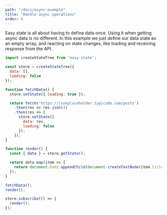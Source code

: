 ```yaml
---
path: "/docs/async-example"
title: "Handle async operations"
order: 6
---
```


Easy state is all about having to define data once. Using it when getting async data is no different.
In this example we just define our data state as an empty array, and reacting on state changes, like loading and receiving response from the API.

```js
import createStateTree from 'easy-state';

const store = createStateTree({
  data: [],
  loading: false
});

function fetchData() {
  store.setState({ loading: true });

  return fetch('https://jsonplaceholder.typicode.com/posts')
    .then(res => res.json())
    .then(res => {
      store.setState({
        data: res,
        loading: false
      });
    });
}

function render() {
  const { data } = store.getState();

  return data.map(item => {
    return document.body.appendChild(document.createTextNode(item.title));
  });
}

fetchData();
render();

store.subscribe(() => {
  render();
});
```
